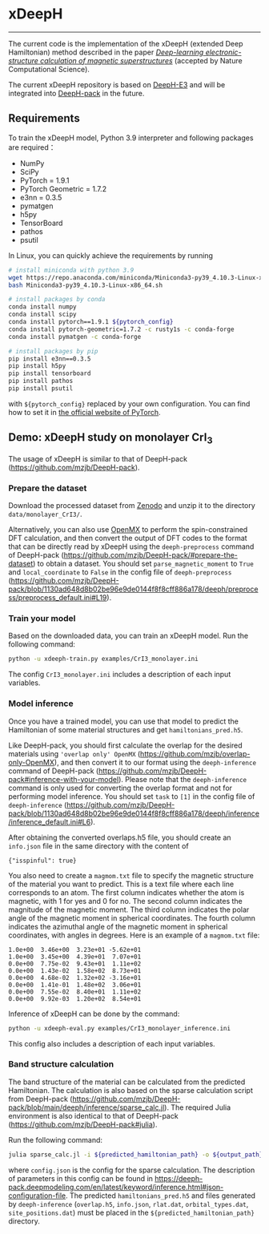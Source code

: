 # xDeepH

--------------------------------------------------------------------------------
The current code is the implementation of the xDeepH (extended Deep Hamiltonian) method described in the paper
[*Deep-learning electronic-structure calculation of magnetic superstructures*](https://arxiv.org/abs/2211.10604) (accepted by Nature Computational Science).

The current xDeepH repository is based on [DeepH-E3](https://github.com/Xiaoxun-Gong/DeepH-E3)
and will be integrated into [DeepH-pack](https://github.com/mzjb/DeepH-pack) in the future.

## Requirements

To train the xDeepH model, Python 3.9 interpreter and following packages are required：
- NumPy
- SciPy
- PyTorch = 1.9.1
- PyTorch Geometric = 1.7.2
- e3nn = 0.3.5
- pymatgen
- h5py
- TensorBoard
- pathos
- psutil

In Linux, you can quickly achieve the requirements by running

```bash
# install miniconda with python 3.9
wget https://repo.anaconda.com/miniconda/Miniconda3-py39_4.10.3-Linux-x86_64.sh
bash Miniconda3-py39_4.10.3-Linux-x86_64.sh

# install packages by conda
conda install numpy
conda install scipy
conda install pytorch==1.9.1 ${pytorch_config}
conda install pytorch-geometric=1.7.2 -c rusty1s -c conda-forge
conda install pymatgen -c conda-forge

# install packages by pip
pip install e3nn==0.3.5
pip install h5py
pip install tensorboard
pip install pathos
pip install psutil
```

with `${pytorch_config}` replaced by your own configuration. You can find how to set it in [the official website of PyTorch](https://pytorch.org/get-started/previous-versions/).


## Demo: xDeepH study on monolayer CrI<sub>3</sub>
The usage of xDeepH is similar to that of DeepH-pack (https://github.com/mzjb/DeepH-pack). 

### Prepare the dataset
Download the processed dataset from [Zenodo](https://zenodo.org/record/7561013/files/monolayer_CrI3.zip?download=1) and unzip it to the directory `data/monolayer_CrI3/`.

Alternatively, you can also use [OpenMX](https://www.openmx-square.org/) to perform
the spin-constrained DFT calculation, and then convert the output of DFT codes to the format
that can be directly read by xDeepH using the `deeph-preprocess` command of DeepH-pack
(https://github.com/mzjb/DeepH-pack/#prepare-the-dataset) to obtain a dataset. You should set
`parse_magnetic_moment` to `True` and `local_coordinate` to `False` in the config file of `deeph-preprocess` 
(https://github.com/mzjb/DeepH-pack/blob/1130ad648d8b02be96e9de0144f8f8cff886a178/deeph/preprocess/preprocess_default.ini#L19).

### Train your model
Based on the downloaded data, you can train an xDeepH model. Run the following command:

```bash
python -u xdeeph-train.py examples/CrI3_monolayer.ini
```

The config `CrI3_monolayer.ini` includes a description of each input variables.

### Model inference
Once you have a trained model, you can use that model to predict the Hamiltonian of some material structures
and get `hamiltonians_pred.h5`.

Like DeepH-pack, you should first calculate the overlap for the desired
materials using `'overlap only' OpenMX` (https://github.com/mzjb/overlap-only-OpenMX), and then convert
it to our format using the `deeph-inference` command of DeepH-pack
(https://github.com/mzjb/DeepH-pack#inference-with-your-model). Please note that the `deeph-inference`
command is only used for converting the overlap format and not for performing model inference.
You should set `task` to `[1]` in the config file of `deeph-inference` 
(https://github.com/mzjb/DeepH-pack/blob/1130ad648d8b02be96e9de0144f8f8cff886a178/deeph/inference/inference_default.ini#L6).

After obtaining the converted overlaps.h5 file, you should create an `info.json` file in the same
directory with the content of
```
{"isspinful": true}
```
You also need to create a `magmom.txt` file to specify the magnetic structure of the material you want to predict.
This is a text file where each line corresponds to an atom. The first column indicates whether the atom
is magnetic, with 1 for yes and 0 for no. The second column indicates the magnitude of the magnetic moment.
The third column indicates the polar angle of the magnetic moment in spherical coordinates.
The fourth column indicates the azimuthal angle of the magnetic moment in spherical coordinates,
with angles in degrees. Here is an example of a `magmom.txt` file:
```
1.0e+00  3.46e+00  3.23e+01 -5.62e+01
1.0e+00  3.45e+00  4.39e+01  7.07e+01
0.0e+00  7.75e-02  9.43e+01  1.11e+02
0.0e+00  1.43e-02  1.58e+02  8.73e+01
0.0e+00  4.68e-02  1.32e+02 -3.16e+01
0.0e+00  1.41e-01  1.48e+02  3.06e+01
0.0e+00  7.55e-02  8.40e+01  1.11e+02
0.0e+00  9.92e-03  1.20e+02  8.54e+01
```

Inference of xDeepH can be done by the command:

```bash
python -u xdeeph-eval.py examples/CrI3_monolayer_inference.ini
```

This config also includes a description of each input variables.

### Band structure calculation
The band structure of the material can be calculated from the predicted Hamiltonian.
The calculation is also based on the sparse calculation script from DeepH-pack
(https://github.com/mzjb/DeepH-pack/blob/main/deeph/inference/sparse_calc.jl).
The required Julia environment is also identical to that of DeepH-pack
(https://github.com/mzjb/DeepH-pack#julia).

Run the following command:

```bash
julia sparse_calc.jl -i ${predicted_hamiltonian_path} -o ${output_path} --config config.json
```
where `config.json` is the config for the sparse calculation.
The description of parameters in this config can be found in
https://deeph-pack.deepmodeling.com/en/latest/keyword/inference.html#json-configuration-file.
The predicted `hamiltonians_pred.h5` and files generated by `deeph-inference`
(`overlap.h5`, `info.json`, `rlat.dat`, `orbital_types.dat`, `site_positions.dat`)
must be placed in the `${predicted_hamiltonian_path}` directory. 

